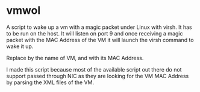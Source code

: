 # vmwol
A script to wake up a vm with a magic packet under Linux with virsh.
It has to be run on the host.
It will listen on port 9 and once receiving a magic packet with the MAC Address of the VM it will launch the virsh command to wake it up. 

Replace <VM NAME> by the name of VM, and <VM MAC ADDRESS> with its MAC Address.

I made this script because most of the available script out there do not support passed through NIC as they are looking for the VM MAC Address by parsing the XML files of the VM.
